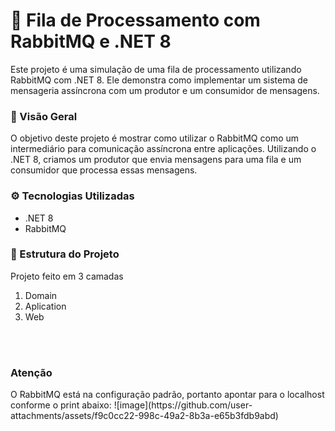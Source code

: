 <h1>🐇 Fila de Processamento com RabbitMQ e .NET 8 </h1>
<p>Este projeto é uma simulação de uma fila de processamento utilizando RabbitMQ com .NET 8. Ele demonstra como implementar um sistema de mensageria assíncrona com um produtor e um consumidor de mensagens.</p>
<h3>📌 Visão Geral</h3>
<p>O objetivo deste projeto é mostrar como utilizar o RabbitMQ como um intermediário para comunicação assíncrona entre aplicações. Utilizando o .NET 8, criamos um produtor que envia mensagens para uma fila e um consumidor que processa essas mensagens.</p>
<h3>⚙️ Tecnologias Utilizadas</h3>
<ul>
      <li>.NET 8</li>
      <li>RabbitMQ</li>
</ul>
<h3>📁 Estrutura do Projeto</h3>
<p>Projeto feito em 3 camadas</p> 
<ol>
      <li>Domain</li>
      <li>Aplication</li>
      <li>Web</li>
</ol>
<br>
<br>
<h3><stronger>Atenção</stronger></h3>
O RabbitMQ está na configuração padrão, portanto apontar para o localhost conforme o print abaixo:
![image](https://github.com/user-attachments/assets/f9c0cc22-998c-49a2-8b3a-e65b3fdb9abd)
